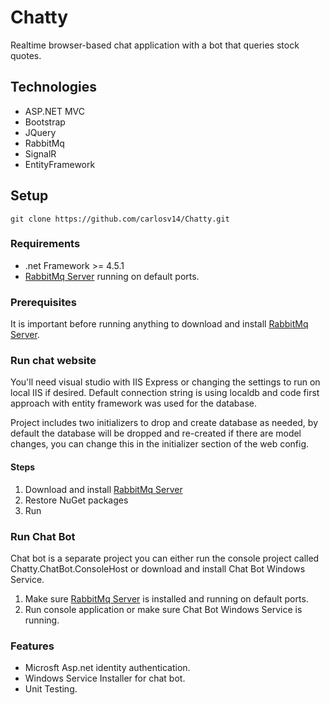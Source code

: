 # Chatty
Realtime browser-based chat application with a bot that queries stock quotes.

## Technologies
* ASP.NET MVC
* Bootstrap
* JQuery
* RabbitMq
* SignalR
* EntityFramework

## Setup
`git clone https://github.com/carlosv14/Chatty.git`

### Requirements
* .net Framework >= 4.5.1
* [RabbitMq Server](https://www.rabbitmq.com/download.html) running on default ports.

### Prerequisites
It is important before running anything to download and install [RabbitMq Server](https://www.rabbitmq.com/download.html).

### Run chat website
You'll need visual studio with IIS Express or changing the settings to run on local IIS if desired. Default connection string is using localdb and code first approach with entity framework was used for the database. 

Project includes two initializers to drop and create database as needed, by default the database will be dropped and re-created if there are model changes, you can change this in the initializer section of the web config.

#### Steps
1) Download and install [RabbitMq Server](https://www.rabbitmq.com/download.html)
2) Restore NuGet packages
3) Run

### Run Chat Bot
Chat bot is a separate project you can either run the console project called Chatty.ChatBot.ConsoleHost or download and install Chat Bot Windows Service.

1) Make sure [RabbitMq Server](https://www.rabbitmq.com/download.html) is installed and running on default ports.
2) Run console application or make sure Chat Bot Windows Service is running.

### Features
* Microsft Asp.net identity authentication.
* Windows Service Installer for chat bot.
* Unit Testing.

